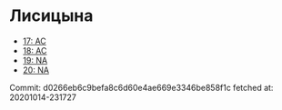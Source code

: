 # Лисицына
- [17: AC](17.md)
- [18: AC](18.md)
- [19: NA](19.md)
- [20: NA](20.md)

Commit: d0266eb6c9befa8c6d60e4ae669e3346be858f1c
 fetched at: 20201014-231727
